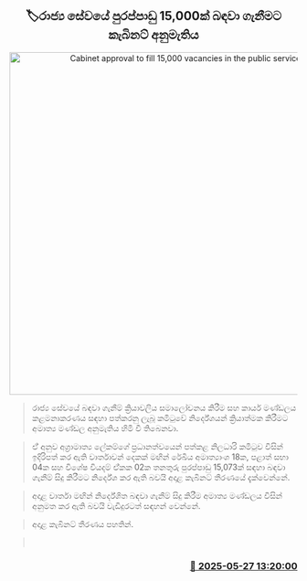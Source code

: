 <p align='center'><b><h2 align='center' title='Cabinet approval to fill 15,000 vacancies in the public service'>🏷රාජ්‍ය සේවයේ පුරප්පාඩු 15,000ක් බඳවා ගැනීමට කැබිනට් අනුමැතිය</h2></b></p>
<p align='center'><img src='https://helakuru.sgp1.cdn.digitaloceanspaces.com/esana/images/lib/gov-office[1].jpg' width='600' alt='Cabinet approval to fill 15,000 vacancies in the public service'></p>

> රාජ්‍ය සේවයේ බඳවා ගැනීම් ක්‍රියාවලිය සමාලෝචනය කිරීම සහ කාර්ය මණ්ඩලය කළමනාකරණය සඳහා පත්කරනු ලැබූ කමිටුවේ නිර්දේශයන් ක්‍රියාත්මක කිරීමට අමාත්‍ය මණ්ඩල අනුමැතිය හිමි වී තිබෙනවා.

> ඒ් අනුව අග්‍රාමාත්‍ය ලේකම්ගේ ප්‍රධානත්වයෙන් පත්කළ නිලධාරි කමිටුව විසින් ඉදිරිපත් කර ඇති වාර්තාවන් දෙකක් මඟින් රේඛීය අමාත්‍යාංශ 18ක, පළාත් සභා 04ක සහ විශේෂ වියදම් ඒ්කක 02ක තනතුරු පුරප්පාඩු 15,073ක් සඳහා බඳවා ගැනීම් සිදු කිරීමට නිර්දේශ කර ඇති බවයි අදාළ කැබිනට් තීරණයේ දැක්වෙන්නේ.

> අදාළ වාර්තා මඟින් නිර්දේශිත බඳවා ගැනීම් සිදු කිරීම අමාත්‍ය මණ්ඩලය විසින් අනුමත කර ඇති බවයි වැඩිදුරටත් සඳහන් වෙන්නේ.

> අදාළ කැබිනට් තීරණය පහතින්.

>  



<h3 align='right'><a href='https://www.helakuru.lk/esana/p/110466/'>📅 2025-05-27 13:20:00</a></h3>
